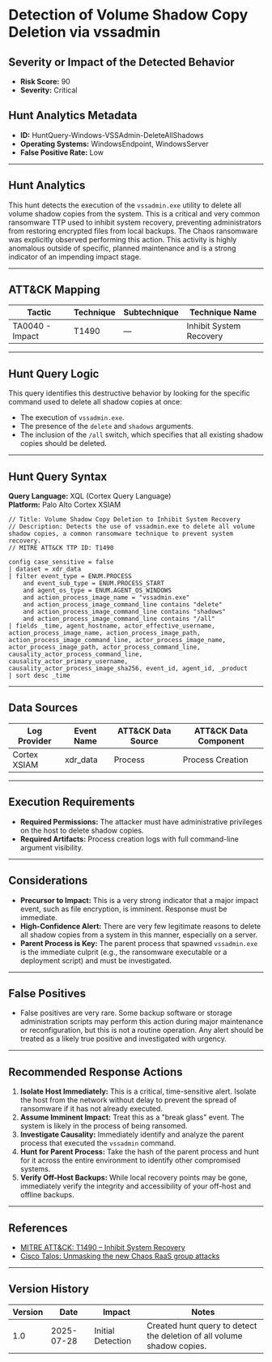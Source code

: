 # Detection of Volume Shadow Copy Deletion via vssadmin

## Severity or Impact of the Detected Behavior
- **Risk Score:** 90
- **Severity:** Critical

## Hunt Analytics Metadata

- **ID:** HuntQuery-Windows-VSSAdmin-DeleteAllShadows
- **Operating Systems:** WindowsEndpoint, WindowsServer
- **False Positive Rate:** Low

---

## Hunt Analytics

This hunt detects the execution of the `vssadmin.exe` utility to delete all volume shadow copies from the system. This is a critical and very common ransomware TTP used to inhibit system recovery, preventing administrators from restoring encrypted files from local backups. The Chaos ransomware was explicitly observed performing this action. This activity is highly anomalous outside of specific, planned maintenance and is a strong indicator of an impending impact stage.

---

## ATT&CK Mapping

| Tactic                        | Technique   | Subtechnique | Technique Name                                 |
|-------------------------------|-------------|--------------|------------------------------------------------|
| TA0040 - Impact               | T1490       | —            | Inhibit System Recovery                        |

---

## Hunt Query Logic

This query identifies this destructive behavior by looking for the specific command used to delete all shadow copies at once:
- The execution of `vssadmin.exe`.
- The presence of the `delete` and `shadows` arguments.
- The inclusion of the `/all` switch, which specifies that all existing shadow copies should be deleted.

---

## Hunt Query Syntax

**Query Language:** XQL (Cortex Query Language)  
**Platform:** Palo Alto Cortex XSIAM

```xql
// Title: Volume Shadow Copy Deletion to Inhibit System Recovery
// Description: Detects the use of vssadmin.exe to delete all volume shadow copies, a common ransomware technique to prevent system recovery.
// MITRE ATT&CK TTP ID: T1490

config case_sensitive = false 
| dataset = xdr_data 
| filter event_type = ENUM.PROCESS 
    and event_sub_type = ENUM.PROCESS_START 
    and agent_os_type = ENUM.AGENT_OS_WINDOWS 
    and action_process_image_name = "vssadmin.exe" 
    and action_process_image_command_line contains "delete" 
    and action_process_image_command_line contains "shadows" 
    and action_process_image_command_line contains "/all" 
| fields _time, agent_hostname, actor_effective_username, action_process_image_name, action_process_image_path, action_process_image_command_line, actor_process_image_name, actor_process_image_path, actor_process_command_line, causality_actor_process_command_line, causality_actor_primary_username, causality_actor_process_image_sha256, event_id, agent_id, _product 
| sort desc _time
```

---

## Data Sources

| Log Provider | Event Name       | ATT&CK Data Source  | ATT&CK Data Component  |
|--------------|------------------|---------------------|------------------------|
| Cortex XSIAM | xdr_data         | Process             | Process Creation       |

---

## Execution Requirements

- **Required Permissions:** The attacker must have administrative privileges on the host to delete shadow copies.
- **Required Artifacts:** Process creation logs with full command-line argument visibility.

---

## Considerations

- **Precursor to Impact:** This is a very strong indicator that a major impact event, such as file encryption, is imminent. Response must be immediate.
- **High-Confidence Alert:** There are very few legitimate reasons to delete all shadow copies from a system in this manner, especially on a server.
- **Parent Process is Key:** The parent process that spawned `vssadmin.exe` is the immediate culprit (e.g., the ransomware executable or a deployment script) and must be investigated.

---

## False Positives

- False positives are very rare. Some backup software or storage administration scripts may perform this action during major maintenance or reconfiguration, but this is not a routine operation. Any alert should be treated as a likely true positive and investigated with urgency.

---

## Recommended Response Actions

1.  **Isolate Host Immediately:** This is a critical, time-sensitive alert. Isolate the host from the network without delay to prevent the spread of ransomware if it has not already executed.
2.  **Assume Imminent Impact:** Treat this as a "break glass" event. The system is likely in the process of being ransomed.
3.  **Investigate Causality:** Immediately identify and analyze the parent process that executed the `vssadmin` command.
4.  **Hunt for Parent Process:** Take the hash of the parent process and hunt for it across the entire environment to identify other compromised systems.
5.  **Verify Off-Host Backups:** While local recovery points may be gone, immediately verify the integrity and accessibility of your off-host and offline backups.

---

## References

- [MITRE ATT&CK: T1490 – Inhibit System Recovery](https://attack.mitre.org/techniques/T1490/)
- [Cisco Talos: Unmasking the new Chaos RaaS group attacks](https://blog.talosintelligence.com/new-chaos-ransomware/)

---

## Version History

| Version | Date       | Impact            | Notes                                                              |
|---------|------------|-------------------|--------------------------------------------------------------------|
| 1.0     | 2025-07-28 | Initial Detection | Created hunt query to detect the deletion of all volume shadow copies. |
